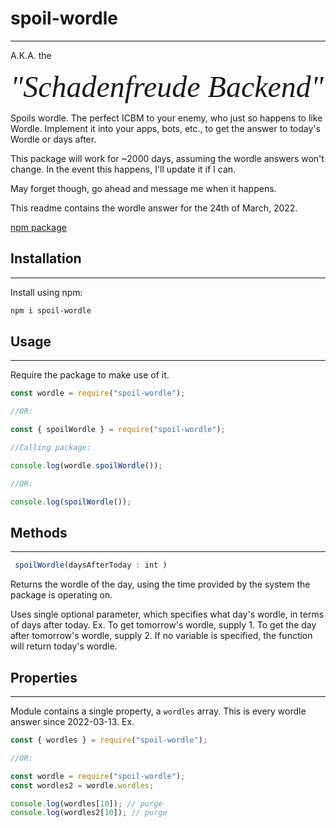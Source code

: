 ﻿# spoil-wordle

---

A.K.A. the

<font face="Geneva" size=10>_"Schadenfreude Backend"_</font>


Spoils wordle. The perfect ICBM to your enemy, who just so happens to like Wordle.
Implement it into your apps, bots, etc., to get the answer to today's Wordle or days after.

This package will work for ~2000 days, assuming the wordle answers won't change. In the event this happens, I'll update it if I can.

May forget though, go ahead and message me when it happens.

This readme contains the wordle answer for the 24th of March, 2022.

[npm package](https://www.npmjs.com/package/spoil-wordle)

## Installation

---

Install using npm:

```bash
npm i spoil-wordle

```

## Usage

---

Require the package to make use of it.

```js
const wordle = require("spoil-wordle");

//OR:

const { spoilWordle } = require("spoil-wordle");

//Calling package:

console.log(wordle.spoilWordle());

//OR:

console.log(spoilWordle());
```

## Methods

---

```js
 spoilWordle(daysAfterToday : int )
```

Returns the wordle of the day, using the time provided by the system the package is operating on.

Uses single optional parameter, which specifies what day's wordle, in terms of days after today.
Ex. To get tomorrow's wordle, supply 1. To get the day after tomorrow's wordle, supply 2.
If no variable is specified, the function will return today's wordle.

## Properties

---

Module contains a single property, a `wordles` array. This is every wordle answer since 2022-03-13.
Ex.

```js
const { wordles } = require("spoil-wordle");

//OR:

const wordle = require("spoil-wordle");
const wordles2 = wordle.wordles;

console.log(wordles[10]); // purge
console.log(wordles2[10]); // purge
```
